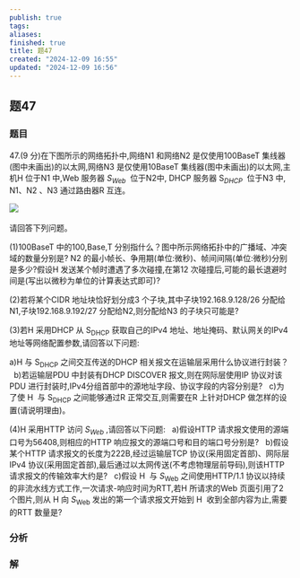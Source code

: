 ```yaml
---
publish: true
tags: 
aliases: 
finished: true
title: 题47
created: "2024-12-09 16:55"
updated: "2024-12-09 16:56"
---
```

## 题47
### 题目
47.(9 分)在下图所示的网络拓扑中,网络N1 和网络N2 是仅使用100BaseT 集线器(图中未画出)的以太网,网络N3 是仅使用10BaseT 集线器(图中未画出)的以太网,主机H 位于N1 中,Web 服务器 $S_{Web}$  位于N2中, DHCP 服务器 $\mathrm{S}_{DHCP}$  位于N3 中, N1、N2 、N3 通过路由器R 互连。  

![](https://img.hwenyi.tech/202412100051909.webp)  

请回答下列问题。  

(1)100BaseT 中的100,Base,T 分别指什么？图中所示网络拓扑中的广播域、冲突域的数量分别是? N2 的最小帧长、争用期(单位:微秒)、帧间间隔(单位:微秒)分别是多少?假设H 发送某个帧时遭遇了多次碰撞,在第12 次碰撞后,可能的最长退避时间是(写出以微秒为单位的计算表达式即可)?  

(2)若将某个CIDR 地址块恰好划分成3 个子块,其中子块192.168.9.128/26 分配给N1,子块192.168.9.192/27 分配给N2,则分配给N3 的子块只可能是?  

(3)若H 采用DHCP 从 $\mathrm{S_{DHCP}}$ 获取自己的IPv4 地址、地址掩码、默认网关的IPv4 地址等网络配置参数,请回答以下问题:  

a)H 与 $\ensuremath{\mathrm{S}}_{\mathrm{DHCP}}$ 之间交互传送的DHCP 相关报文在运输层采用什么协议进行封装？  
b)若运输层PDU 中封装有DHCP DISCOVER 报文,则在网际层使用IP 协议对该PDU 进行封装时,IPv4分组首部中的源地址字段、协议字段的内容分别是?  
c)为了使 $\mathrm{H}$  与 $\mathrm{S_{DHCP}}$ 之间能够通过R 正常交互,则需要在R 上针对DHCP 做怎样的设置(请说明理由)。  

(4)H 采用HTTP 访问 $S_{Web}$ ,请回答以下问题:  
a)假设HTTP 请求报文使用的源端口号为56408,则相应的HTTP 响应报文的源端口号和目的端口号分别是?  
b)假设某个HTTP 请求报文的长度为222B,经过运输层TCP 协议(采用固定首部)、网际层IPv4 协议(采用固定首部),最后通过以太网传送(不考虑物理层前导码),则该HTTP 请求报文的传输效率大约是?  
c)假设 $\mathrm{H}$  与 $S_{\mathrm{Web}}$ 之间使用HTTP/1.1 协议以持续的非流水线方式工作,一次请求-响应时间为RTT,若H 所请求的Web 页面引用了2 个图片,则从 $\mathrm{H}$ 向 $S_{\mathrm{Web}}$ 发出的第一个请求报文开始到 $\mathrm{H}$  收到全部内容为止,需要的RTT 数量是?

### 分析

### 解